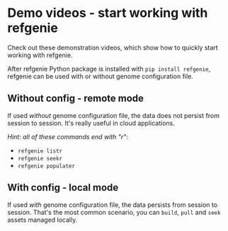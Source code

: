 # Demo videos - start working with refgenie

Check out these demonstration videos, which show how to quickly start working with refgenie.

After refgenie Python package is installed with `pip install refgenie`, refgenie can be used with or without genome configuration file.

## Without config - remote mode

If used *without* genome configuration file, the data does not persist from session to session. It's really useful in cloud applications.

*Hint: all of these commands end with "r"*:

- `refgenie listr`
- `refgenie seekr`
- `refgenie populater`

<script id="asciicast-403695" src="https://asciinema.org/a/403695.js" async></script>

## With config - local mode

If used *with* genome configuration file, the data persists from session to session. That's the most common scenario, you can `build`, `pull` and `seek` assets managed locally.

<script id="asciicast-370411" src="https://asciinema.org/a/370411.js" async></script>
